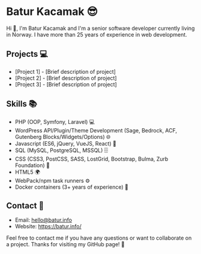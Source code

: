 # Batur Kacamak 😎

Hi 👋, I'm Batur Kacamak and I'm a senior software developer currently living in Norway. I have more than 25 years of experience in web development.

## Projects 💻

- [Project 1] - [Brief description of project]
- [Project 2] - [Brief description of project]
- [Project 3] - [Brief description of project]

## Skills 📚

- PHP (OOP, Symfony, Laravel) 💻
- WordPress API/Plugin/Theme Development (Sage, Bedrock, ACF, Gutenberg Blocks/Widgets/Options) 🌐
- Javascript (ES6, jQuery, VueJS, React) 💬
- SQL (MySQL, PostgreSQL, MSSQL) 🗄️
- CSS (CSS3, PostCSS, SASS, LostGrid, Bootstrap, Bulma, Zurb Foundation) 🎨
- HTML5 🌍
- WebPack/npm task runners ⚙️
- Docker containers (3+ years of experience) 🐳

## Contact 📧

- Email: hello@batur.info
- Website: https://batur.info/

Feel free to contact me if you have any questions or want to collaborate on a project. Thanks for visiting my GitHub page! 🙏
